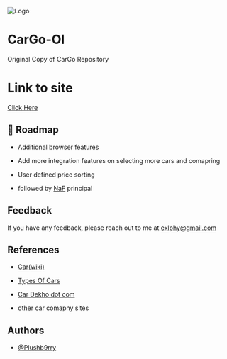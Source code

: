 
![Logo](https://cdn.discordapp.com/attachments/794818958686552145/908669882369982464/logo.png)



# CarGo-Ol
Original Copy of CarGo Repository


# Link to site 

[Click Here](https://plushb9rry.github.io/CarGo-Ol/) 


## 🚀 Roadmap

- Additional browser features

- Add more integration features on selecting more cars and comapring 

- User defined price sorting

- followed by [NaF](https://m1a7x2y9.github.io/NF/) principal 
 
  
## Feedback

If you have any feedback, please reach out to me at exlphy@gmail.com


## References

- [Car(wiki)](https://www.wikiwand.com/en/Car)

- [Types Of Cars](https://www.bankbazaar.com/car-loan/types-of-cars.html)

- [Car Dekho dot com](https://www.cardekho.com/)

- other car comapny sites


## Authors

- [@Plushb9rry](https://github.com/Plushb9rry)

